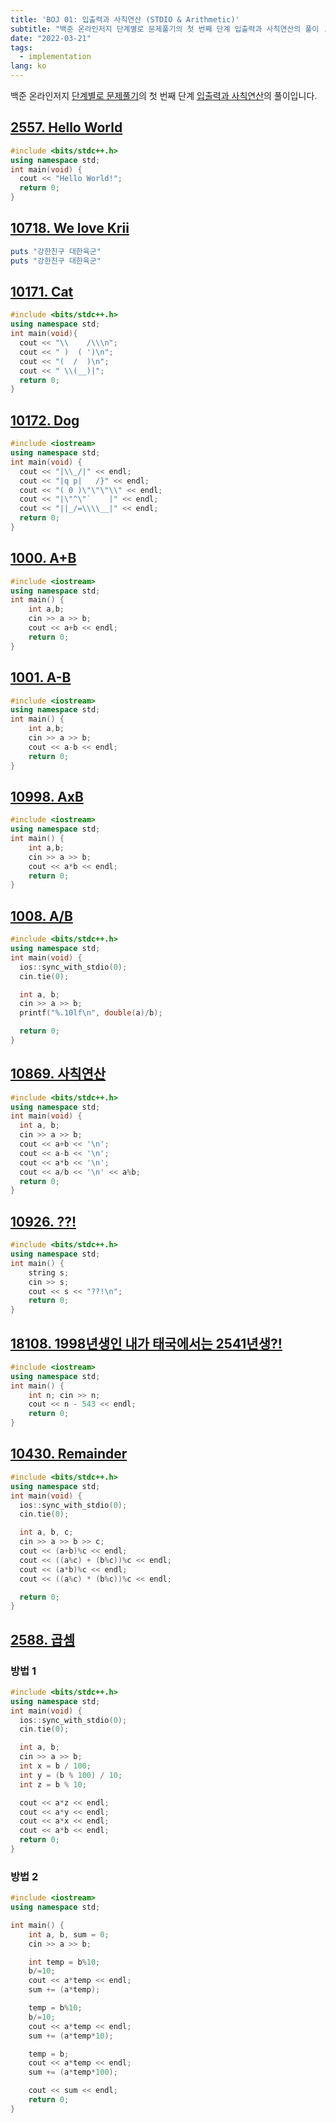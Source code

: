 ```yaml
---
title: 'BOJ 01: 입출력과 사칙연산 (STDIO & Arithmetic)'
subtitle: "백준 온라인저지 단계별로 문제풀기의 첫 번째 단계 입출력과 사칙연산의 풀이 ..."
date: "2022-03-21"
tags: 
  - implementation
lang: ko
---
```


백준 온라인저지 [단계별로 문제풀기](https://www.acmicpc.net/step)의 첫 번째 단계 [입출력과 사칙연산](https://www.acmicpc.net/step/1)의 풀이입니다.

## [2557. Hello World](https://www.acmicpc.net/problem/2557)

```cpp
#include <bits/stdc++.h>
using namespace std;
int main(void) {
  cout << "Hello World!";
  return 0;
}
```

## [10718. We love Krii](https://www.acmicpc.net/problem/10718)

```rb
puts "강한친구 대한육군"
puts "강한친구 대한육군"
```

## [10171. Cat](https://www.acmicpc.net/problem/10171)

```cpp
#include <bits/stdc++.h>
using namespace std;
int main(void){
  cout << "\\    /\\\n";
  cout << " )  ( ')\n";
  cout << "(  /  )\n";
  cout << " \\(__)|";
  return 0;
}
```

## [10172. Dog](https://www.acmicpc.net/problem/10172)

```cpp
#include <iostream> 
using namespace std;
int main(void) {
  cout << "|\\_/|" << endl;
  cout << "|q p|   /}" << endl;
  cout << "( 0 )\"\"\"\\" << endl;
  cout << "|\"^\"`    |" << endl;
  cout << "||_/=\\\\__|" << endl;
  return 0;
}
```

## [1000. A+B](https://www.acmicpc.net/problem/1000)

```cpp
#include <iostream>
using namespace std;
int main() {
    int a,b;
    cin >> a >> b;
    cout << a+b << endl;
    return 0;
}
```

## [1001. A-B](https://www.acmicpc.net/problem/1001)

```cpp
#include <iostream>
using namespace std;
int main() {
    int a,b;
    cin >> a >> b;
    cout << a-b << endl;
    return 0;
}
```

## [10998. AxB](https://www.acmicpc.net/problem/10998)

```cpp
#include <iostream>
using namespace std;
int main() {
    int a,b;
    cin >> a >> b;
    cout << a*b << endl;
    return 0;
}
```

## [1008. A/B](https://www.acmicpc.net/problem/1008)

```cpp
#include <bits/stdc++.h> 
using namespace std;
int main(void) {
  ios::sync_with_stdio(0);
  cin.tie(0);

  int a, b;
  cin >> a >> b;
  printf("%.10lf\n", double(a)/b);

  return 0;
}
```

## [10869. 사칙연산](https://www.acmicpc.net/problem/10869)

```cpp
#include <bits/stdc++.h>
using namespace std;
int main(void) {
  int a, b;
  cin >> a >> b;
  cout << a+b << '\n';
  cout << a-b << '\n';
  cout << a*b << '\n';
  cout << a/b << '\n' << a%b;
  return 0;
}
```

## [10926. ??!](https://www.acmicpc.net/problem/10926)

```cpp
#include <bits/stdc++.h>
using namespace std;
int main() {
    string s;
    cin >> s;
    cout << s << "??!\n";
    return 0;
}
```

## [18108. 1998년생인 내가 태국에서는 2541년생?! ](https://www.acmicpc.net/problem/18108)

```cpp
#include <iostream>
using namespace std;
int main() {
    int n; cin >> n;
    cout << n - 543 << endl;
    return 0;
}
```

## [10430. Remainder](https://www.acmicpc.net/problem/10430)

```cpp
#include <bits/stdc++.h> 
using namespace std;
int main(void) {
  ios::sync_with_stdio(0);
  cin.tie(0);

  int a, b, c;
  cin >> a >> b >> c;
  cout << (a+b)%c << endl;
  cout << ((a%c) + (b%c))%c << endl;
  cout << (a*b)%c << endl;
  cout << ((a%c) * (b%c))%c << endl;

  return 0;
}
```

## [2588. 곱셈](https://www.acmicpc.net/problem/2588)

### 방법 1
```cpp
#include <bits/stdc++.h> 
using namespace std;
int main(void) {
  ios::sync_with_stdio(0);
  cin.tie(0);

  int a, b;
  cin >> a >> b;
  int x = b / 100; 
  int y = (b % 100) / 10;
  int z = b % 10;

  cout << a*z << endl;
  cout << a*y << endl;
  cout << a*x << endl;
  cout << a*b << endl;
  return 0;
}
```

### 방법 2
```cpp
#include <iostream>
using namespace std;

int main() {
	int a, b, sum = 0;
	cin >> a >> b;

	int temp = b%10;
	b/=10;
	cout << a*temp << endl;
	sum += (a*temp);

	temp = b%10;
	b/=10;
	cout << a*temp << endl;
	sum += (a*temp*10);

	temp = b;
	cout << a*temp << endl;
	sum += (a*temp*100);

	cout << sum << endl;
	return 0;
}
```
